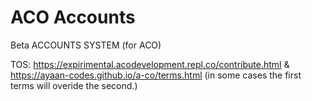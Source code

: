# ACO Accounts
Beta ACCOUNTS SYSTEM (for ACO)

TOS: https://expirimental.acodevelopment.repl.co/contribute.html & https://ayaan-codes.github.io/a-co/terms.html (in some cases the first terms will overide the second.)
